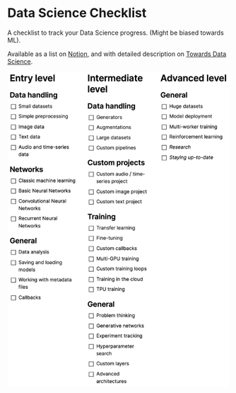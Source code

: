 # Data Science Checklist
A checklist to track your Data Science progress. (Might be biased towards ML).

Available as a list on [Notion](https://www.notion.so/A-checklist-to-track-your-Data-Science-progress-9de80b1b23c04634904168991247b651), and with detailed description on [Towards Data Science](https://towardsdatascience.com/a-checklist-to-track-your-data-science-progress-bf92e878edf2).


![the checklist](/update.png)


